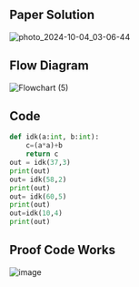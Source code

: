 ## Paper Solution
![photo_2024-10-04_03-06-44](https://github.com/user-attachments/assets/d6a1d057-0d45-4ae2-a807-f97015d46d1b)

## Flow Diagram
![Flowchart (5)](https://github.com/user-attachments/assets/03594900-b380-4642-b4e2-cb08caef1ef4)

## Code
```.py
def idk(a:int, b:int):
    c=(a*a)+b
    return c
out = idk(37,3)
print(out)
out= idk(58,2)
print(out)
out= idk(60,5)
print(out)
out=idk(10,4)
print(out)
```
## Proof Code Works
![image](https://github.com/user-attachments/assets/5c74ef5a-3a9d-4abd-9851-3058e264aff0)

